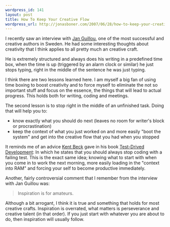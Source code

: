 ```yaml
--- 
wordpress_id: 141
layout: post
title: How To Keep Your Creative Flow
wordpress_url: http://jonasboner.com/2007/06/28/how-to-keep-your-creative-flow/
---
```

I recently saw an interview with <a href="http://en.wikipedia.org/wiki/Jan_Guillou">Jan Guillou</a>, one of the most successful and creative authors in Sweden. He had some interesting thoughts about creativity that I think applies to all pretty much an creative craft. 

He is extremely structured and always does his writing in a predefined time box, when the time is up (triggered by an alarm clock or similar) he just stops typing, right in the middle of the sentence he was just typing. 

I think there are two lessons learned here. I am myself a big fan of using time boxing to boost creativity and to force myself to eliminate the not so important stuff and focus on the essence, the things that will lead to actual progress. This holds both for writing, coding and meetings. 

The second lesson is to stop right in the middle of an unfinished task. Doing that will help you to: 
<ul>
	<li>know exactly what you should do next (leaves no room for writer's block or procrastination)
</li>
	<li>keep the context of what you just worked on and more easily "boot the system" and get into the creative flow that you had when you stopped
</li>
</ul>


It reminds me of an advice <a href="http://en.wikipedia.org/wiki/Kent_Beck">Kent Beck</a> gave in his book <a href="http://www.amazon.com/Test-Driven-Development-Addison-Wesley-Signature/dp/0321146530">Test-Drived Development</a>: In which he states that you should always stop coding with a failing test. This is the exact same idea; knowing what to start with when you come in to work the next morning, more easily loading in the "context into RAM" and forcing your self to become productive immediately.

Another, fairly controversial comment that I remember from the interview with Jan Guillou was:  

<blockquote>Inspiration is for amateurs.</blockquote>
 
Although a bit arrogant, I think it is true and something that holds for most creative crafts. Inspiration is overrated, what matters is perseverance and creative talent (in that order). If you just start with whatever you are about to do, then inspiration will usually follow. 




